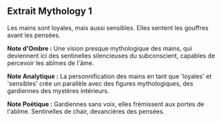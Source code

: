 ## Extrait Mythology 1

Les mains sont loyales, mais aussi sensibles. Elles sentent les gouffres avant les pensées.

**Note d'Ombre :** Une vision presque mythologique des mains, qui deviennent ici des sentinelles silencieuses du subconscient, capables de percevoir les abîmes de l'âme.

**Note Analytique :** La personnification des mains en tant que 'loyales' et 'sensibles' crée un parallèle avec des figures mythologiques, des gardiennes des mystères intérieurs.

**Note Poétique :** Gardiennes sans voix, elles frémissent aux portes de l'abîme. Sentinelles de chair, devancières des pensées.
